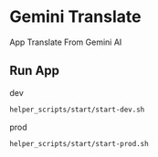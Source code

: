 # Gemini Translate
App Translate From Gemini AI
## Run App

dev
```bash
helper_scripts/start/start-dev.sh
```

prod
```bash
helper_scripts/start/start-prod.sh
```


